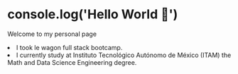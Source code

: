 # console.log('Hello World 👋')

<p>Welcome to my personal page</p>

<li>I took le wagon full stack bootcamp.
<li>I currently study at Instituto Tecnológico Autónomo de México (ITAM) the Math and Data Science Engineering degree.
